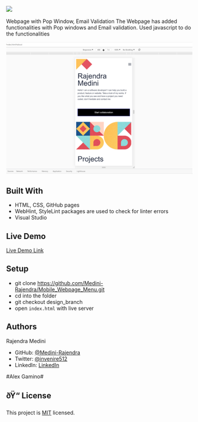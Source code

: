 ![](https://img.shields.io/badge/Microverse-blueviolet)

Webpage with Pop Window, Email Validation
The Webpage has added functionalities with Pop windows and Email validation. Used javascript to do the functionalities

![screenshot](./images/mobile_menu.png)

## Built With

- HTML, CSS, GitHub pages
- WebHint, StyleLint packages are used to check for linter errors
- Visual Studio

## Live Demo

[Live Demo Link](https://medini-rajendra.github.io/Mobile_Webpage_Menu/)

## Setup 
- git clone https://github.com/Medini-Rajendra/Mobile_Webpage_Menu.git
- cd into the folder
- git checkout design_branch
- open `index.html` with live server

## Authors
Rajendra Medini
- GitHub: [@Medini-Rajendra](https://github.com/Medini-Rajendra)
- Twitter: [@invenire512](https://twitter.com/invenire512)
- LinkedIn: [LinkedIn](https://www.linkedin.com/in/medinichaitanya/)

#Alex Gamino#

## ðŸ“ License

This project is [MIT](./MIT.md) licensed.
